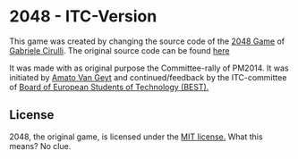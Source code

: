 # 2048 - ITC-Version
This game was created by changing the source code of the [2048 Game](http://gabrielecirulli.github.io/2048/) of [Gabriele Cirulli](http://gabrielecirulli.com/). The original source code can be found [here](https://github.com/gabrielecirulli/2048)

It was made with as original purpose the Committee-rally of PM2014. It was initiated by [Amato Van Geyt](https://github.com/amatovg) and continued/feedback by the ITC-committee of [Board of European Students of Technology (BEST).](http://best.eu.org)

## License
2048, the original game, is licensed under the [MIT license.](https://github.com/gabrielecirulli/2048/blob/master/LICENSE.txt) What this means? No clue.
